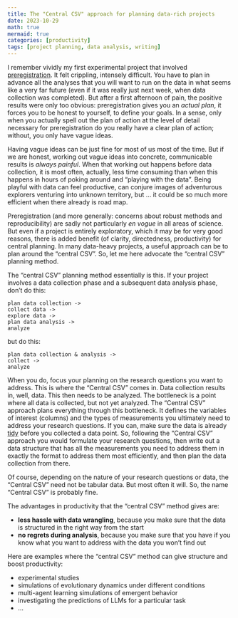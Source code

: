 ```yaml
---
title: The "Central CSV" approach for planning data-rich projects
date: 2023-10-29
math: true
mermaid: true
categories: [productivity]
tags: [project planning, data analysis, writing]
---
```


I remember vividly my first experimental project that involved [preregistration](https://help.osf.io/article/145-preregistration).
It felt crippling, intensely difficult.
You have to plan in advance all the analyses that you will want to run on the data in what seems like a very far future (even if it was really just next week, when data collection was completed).
But after a first afternoon of pain, the positive results were only too obvious: preregistration gives you an *actual plan*, it forces you to be honest to yourself, to define your goals.
In a sense, only when you actually spell out the plan of action at the level of detail necessary for preregistration do you really have a clear plan of action; without, you only have vague ideas.

Having vague ideas can be just fine for most of us most of the time.
But if we are honest, working out vague ideas into concrete, communicable results is *always painful*.
When that working out happens before data collection, it is most often, actually, less time consuming than when this happens in hours of poking around and &ldquo;playing with the data&rdquo;.
Being playful with data can feel productive, can conjure images of adventurous explorers venturing into unknown territory, but &#x2026; it could be so much more efficient when there already is road map.

Preregistration (and more generally: concerns about robust methods and reproducibility) are sadly not particularly *en vogue* in all areas of science.
But even if a project is entirely exploratory, which it may be for very good reasons, there is added benefit (of clarity, directedness, productivity) for central planning.
In many data-heavy projects, a useful approach can be to plan around the &ldquo;central CSV&rdquo;.
So, let me here advocate the &ldquo;central CSV&rdquo; planning method.

The &ldquo;central CSV&rdquo; planning method essentially is this.
If your project involves a data collection phase and a subsequent data analysis phase, don&rsquo;t do this:

    plan data collection ->
    collect data ->
    explore data ->
    plan data analysis ->
    analyze

but do this:

    plan data collection & analysis ->
    collect ->
    analyze

When you do, focus your planning on the research questions you want to address.
This is where the &ldquo;Central CSV&rdquo; comes in.
Data collection results in, well, data.
This then needs to be analyzed.
The bottleneck is a point where all data is collected, but not yet analyzed.
The &ldquo;Central CSV&rdquo; approach plans everything through this bottleneck.
It defines the variables of interest (columns) and the types of measurements you ultimately need to address your research questions.
If you can, make sure the data is already [tidy](https://vita.had.co.nz/papers/tidy-data.pdf) before you collected a data point.
So, following the &ldquo;Central CSV&rdquo; approach you would formulate your research questions, then write out a data structure that has all the measurements you need to address them in exactly the format to address them most efficiently, and then plan the data collection from there.

Of course, depending on the nature of your research questions or data, the &ldquo;Central CSV&rdquo; need not be tabular data.
But most often it will.
So, the name &ldquo;Central CSV&rdquo; is probably fine.

The advantages in productivity that the &ldquo;central CSV&rdquo; method gives are:

-   **less hassle with data wrangling**, because you make sure that the data is structured in the right way from the start
-   **no regrets during analysis**, because you make sure that you have if you know what you want to address with the data you won&rsquo;t find out

Here are examples where the &ldquo;central CSV&rdquo; method can give structure and boost productivity:

-   experimental studies
-   simulations of evolutionary dynamics under different conditions
-   multi-agent learning simulations of emergent behavior
-   investigating the predictions of LLMs for a particular task
-   &#x2026;

